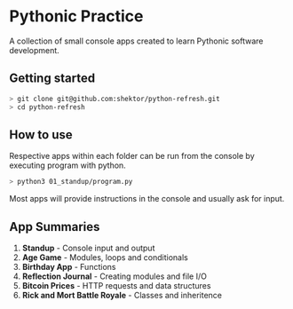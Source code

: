 # Pythonic Practice

A collection of small console apps created to learn Pythonic software development.

## Getting started

```bash
> git clone git@github.com:shektor/python-refresh.git
> cd python-refresh
```

## How to use

Respective apps within each folder can be run from the console by executing program with python.

```bash
> python3 01_standup/program.py
```

Most apps will provide instructions in the console and usually ask for input.

## App Summaries

1. **Standup** - Console input and output
2. **Age Game** - Modules, loops and conditionals
3. **Birthday App** - Functions
4. **Reflection Journal** - Creating modules and file I/O
5. **Bitcoin Prices** - HTTP requests and data structures
6. **Rick and Mort Battle Royale** - Classes and inheritence

